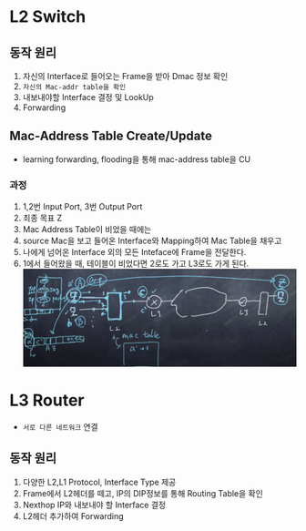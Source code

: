 # L2 Switch
## 동작 원리
1. 자신의 Interface로 들어오는 Frame을 받아 Dmac 정보 확인
1. `자신의 Mac-addr table을 확인`
1. 내보내야할 Interface 결정 및 LookUp
1. Forwarding

## Mac-Address Table Create/Update
-  learning forwarding, flooding을 통해 mac-address table을 CU
### 과정
1. 1,2번 Input Port, 3번 Output Port
1. 최종 목표 Z
1. Mac Address Table이 비었을 때에는
1. source Mac을 보고 들어온 Interface와 Mapping하여 Mac Table을 채우고
1.  나에게 넘어온 Interface 외의 모든 Inteface에 Frame을 전달한다.
1. 1에서 들어왔을 때, 테이블이 비었다면 2로도 가고 L3로도 가게 된다.
![hel](./image/L2layer.png)
# L3 Router
- `서로 다른 네트워크` 연결
## 동작 원리
1. 다양한 L2,L1 Protocol, Interface Type 제공
1. Frame에서 L2헤더를 떼고, IP의 DIP정보를 통해 Routing Table을 확인
1. Nexthop IP와 내보내야 할 Interface 결정
1. L2헤더 추가하여 Forwarding 
